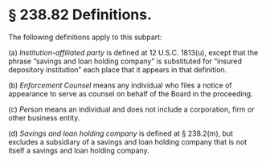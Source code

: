 # § 238.82   Definitions.

The following definitions apply to this subpart:


(a) *Institution-affiliated party* is defined at 12 U.S.C. 1813(u), except that the phrase “savings and loan holding company” is substituted for “insured depository institution” each place that it appears in that definition.


(b) *Enforcement Counsel* means any individual who files a notice of appearance to serve as counsel on behalf of the Board in the proceeding.


(c) *Person* means an individual and does not include a corporation, firm or other business entity.


(d) *Savings and loan holding company* is defined at § 238.2(m), but excludes a subsidiary of a savings and loan holding company that is not itself a savings and loan holding company.




